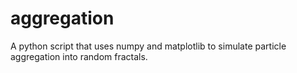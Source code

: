 # aggregation
A python script that uses numpy and matplotlib to simulate particle aggregation into random fractals.
